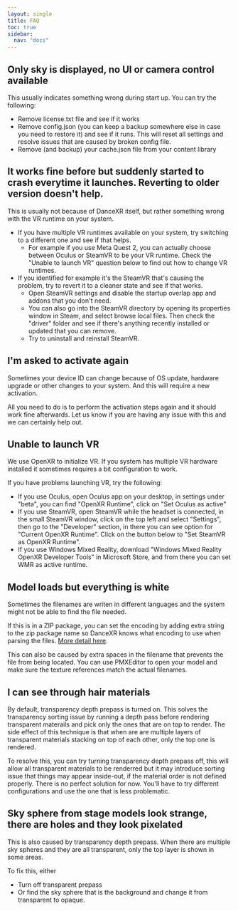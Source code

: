 ```yaml
---
layout: single
title: FAQ
toc: true
sidebar:
  nav: "docs"
---
```


## Only sky is displayed, no UI or camera control available
This usually indicates something wrong during start up. You can try the following:
* Remove license.txt file and see if it works
* Remove config.json (you can keep a backup somewhere else in case you need to restore it) and see if it runs. This will reset all settings and resolve issues that are caused by broken config file. 
* Remove (and backup) your cache.json file from your content library


## It works fine before but suddenly started to crash everytime it launches. Reverting to older version doesn't help.
This is usually not because of DanceXR itself, but rather something wrong with the VR runtime on your system.
* If you have multiple VR runtimes available on your system, try switching to a different one and see if that helps.
  * For example if you use Meta Quest 2, you can actually choose between Oculus or SteamVR to be your VR runtime. Check the "Unable to launch VR" question below to find out how to change VR runtimes.
* If you identified for example it's the SteamVR that's causing the problem, try to revert it to a cleaner state and see if that works. 
  * Open SteamVR settings and disable the startup overlap app and addons that you don't need.
  * You can also go into the SteamVR directory by opening its properties window in Steam, and select browse local files. Then check the "driver" folder and see if there's anything recently installed or updated that you can remove.
  * Try to uninstall and reinstall SteamVR. 


## I'm asked to activate again
Sometimes your device ID can change because of OS update, hardware upgrade or other changes to your system. And this will require a new activation. 

All you need to do is to perform the activation steps again and it should work fine afterwards. Let us know if you are having any issue with this and we can certainly help out. 


## Unable to launch VR
We use OpenXR to initialize VR. If you system has multiple VR hardware installed it sometimes requires a bit configuration to work. 

If you have problems launching VR, try the following:
* If you use Oculus, open Oculus app on your desktop, in settings under "beta", you can find "OpenXR Runtime", click on "Set Oculus as active"
* If you use SteamVR, open SteamVR while the headset is connected, in the small SteamVR window, click on the top left and select "Settings", then go to the "Developer" section, in there you can see option for "Current OpenXR Runtime". Click on the button below to "Set SteamVR as OpenXR Runtime". 
* If you use Windows Mixed Reality, download "Windows Mixed Reality OpenXR Developer Tools" in Microsoft Store, and from there you can set WMR as active runtime. 


## Model loads but everything is white
Sometimes the filenames are writen in different languages and the system might not be able to find the file needed. 

If this is in a ZIP package, you can set the encoding by adding extra string to the zip package name so DanceXR knows what encoding to use when parsing the files. [More detail here](features/zip_format).

This can also be caused by extra spaces in the filename that prevents the file from being located. You can use PMXEditor to open your model and make sure the texture references match the actual filenames. 


## I can see through hair materials
By default, transparency depth prepass is turned on. This solves the transparency sorting issue by running a depth pass before rendering transparent materails and pick only the ones that are on top to render. The side effect of this technique is that when are are multiple layers of transparent materials stacking on top of each other, only the top one is rendered.

To resolve this, you can try turning transparency depth prepass off, this will allow all transparent materials to be renderred but it may introduce sorting issue that things may appear inside-out, if the material order is not defined properly. There is no perfect solution for now. You'll have to try different configurations and use the one that is less problematic. 


## Sky sphere from stage models look strange, there are holes and they look pixelated
This is also caused by transparency depth prepass. When there are multiple sky spheres and they are all transparent, only the top layer is shown in some areas. 

To fix this, either
* Turn off transparent prepass
* Or find the sky sphere that is the background and change it from transparent to opaque.